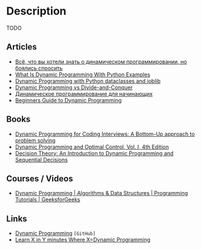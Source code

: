 # Description

TODO


## Articles

- [Всё, что вы хотели знать о динамическом программировании, но боялись спросить](https://habr.com/ru/post/191498/)
- [What Is Dynamic Programming With Python Examples](https://skerritt.blog/dynamic-programming/)
- [Dynamic Programming with Python dataclasses and joblib](https://joshbloom.org/post/dataclasses_and_dynamic_programming/)
- [Dynamic Programming vs Divide-and-Conquer](https://trekhleb.dev/blog/2018/dynamic-programming-vs-divide-and-conquer/)
- [Динамическое программирование для начинающих](https://tproger.ru/articles/dynprog-starters/)
- [Beginners Guide to Dynamic Programming](https://towardsdatascience.com/beginners-guide-to-dynamic-programming-8eff07195667)


## Books

- [Dynamic Programming for Coding Interviews: A Bottom-Up approach to problem solving](https://www.amazon.com/gp/product/1946556696/ref=as_li_tl?ie=UTF8&camp=1789&creative=9325&creativeASIN=1946556696&linkCode=as2&tag=booksoncode-20&linkId=ecfb19c6ca2c59f9ba6f62728a7128b5)
- [Dynamic Programming and Optimal Control, Vol. I, 4th Edition](https://www.amazon.com/gp/product/1886529434/ref=as_li_tl?ie=UTF8&camp=1789&creative=9325&creativeASIN=1886529434&linkCode=as2&tag=booksoncode-20&linkId=110d762db907ff2e5bb747f76371866f)
- [Decision Theory: An Introduction to Dynamic Programming and Sequential Decisions](https://www.amazon.com/gp/product/0471976490/ref=as_li_tl?ie=UTF8&camp=1789&creative=9325&creativeASIN=0471976490&linkCode=as2&tag=booksoncode-20&linkId=1fa588fbceafcf89aca07b211b2807f9)


## Courses / Videos

- [Dynamic Programming | Algorithms & Data Structures | Programming Tutorials | GeeksforGeeks](https://youtube.com/playlist?list=PLqM7alHXFySGbXhWx7sBJEwY2DnhDjmxm)


## Links

- [Dynamic Programming](https://github.com/nobodyme/dynamic-programming) `[GitHub]`
- [Learn X in Y minutes Where X=Dynamic Programming](https://learnxinyminutes.com/docs/dynamic-programming/)
